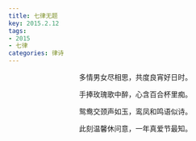 ```yaml
---
title: 七律无题
key: 2015.2.12
tags: 
- 2015
- 七律
categories: 律诗
---
```


<p align="center">多情男女尽相思，共度良宵好日时。
</p>
<p align="center">手捧玫瑰歌中醉，心含百合杯里痴。
</p>
<p align="center">鸳鸯交颈声如玉，鸾凤和鸣语似诗。
</p>
<p align="center">此刻温馨休问意，一年真爱节最知。
</p>
